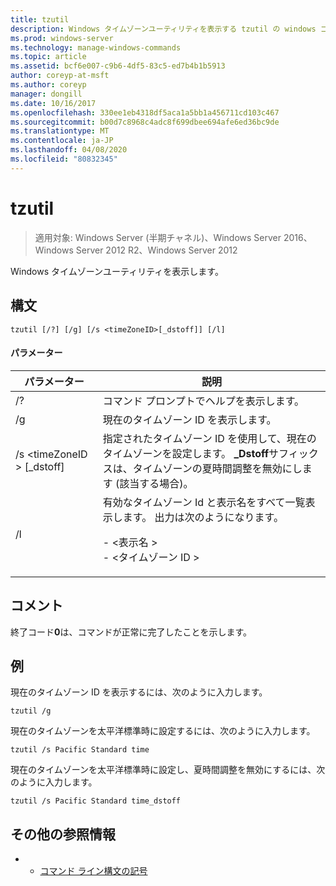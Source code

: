 ```yaml
---
title: tzutil
description: Windows タイムゾーンユーティリティを表示する tzutil の windows コマンドに関するトピック。
ms.prod: windows-server
ms.technology: manage-windows-commands
ms.topic: article
ms.assetid: bcf6e007-c9b6-4df5-83c5-ed7b4b1b5913
author: coreyp-at-msft
ms.author: coreyp
manager: dongill
ms.date: 10/16/2017
ms.openlocfilehash: 330ee1eb4318df5aca1a5bb1a456711cd103c467
ms.sourcegitcommit: b00d7c8968c4adc8f699dbee694afe6ed36bc9de
ms.translationtype: MT
ms.contentlocale: ja-JP
ms.lasthandoff: 04/08/2020
ms.locfileid: "80832345"
---
```

# <a name="tzutil"></a>tzutil

>適用対象: Windows Server (半期チャネル)、Windows Server 2016、Windows Server 2012 R2、Windows Server 2012

Windows タイムゾーンユーティリティを表示します。 

## <a name="syntax"></a>構文
```
tzutil [/?] [/g] [/s <timeZoneID>[_dstoff]] [/l]
```
#### <a name="parameters"></a>パラメーター
|パラメーター|説明|
|-------|--------|
|/?|コマンド プロンプトでヘルプを表示します。|
|/g|現在のタイムゾーン ID を表示します。|
|/s \<timeZoneID > [_dstoff]|指定されたタイムゾーン ID を使用して、現在のタイムゾーンを設定します。 **_Dstoff**サフィックスは、タイムゾーンの夏時間調整を無効にします (該当する場合)。|
|/l|有効なタイムゾーン Id と表示名をすべて一覧表示します。 出力は次のようになります。<p>-   \<表示名 ><br />-   \<タイムゾーン ID >|

## <a name="remarks"></a>コメント
終了コード**0**は、コマンドが正常に完了したことを示します。

## <a name="examples"></a><a name=BKMK_Examples></a>例
現在のタイムゾーン ID を表示するには、次のように入力します。
```
tzutil /g
```
現在のタイムゾーンを太平洋標準時に設定するには、次のように入力します。
```
tzutil /s Pacific Standard time
```
現在のタイムゾーンを太平洋標準時に設定し、夏時間調整を無効にするには、次のように入力します。
```
tzutil /s Pacific Standard time_dstoff
```
## <a name="additional-references"></a>その他の参照情報
-   - [コマンド ライン構文の記号](command-line-syntax-key.md)

